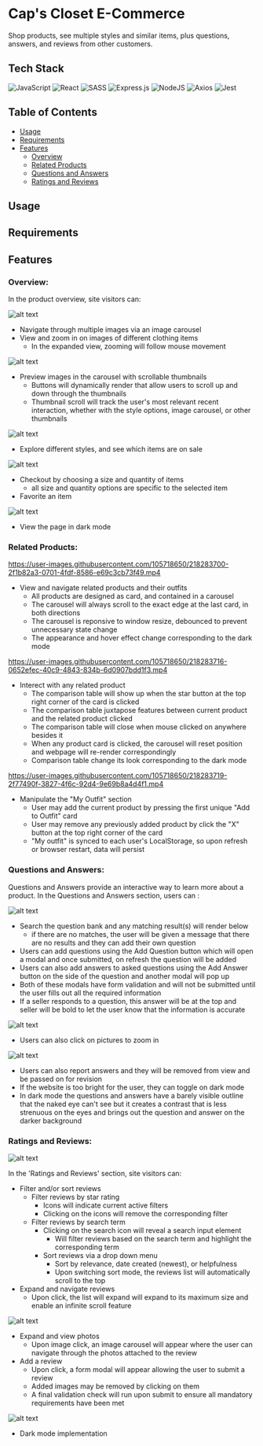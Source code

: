 # Cap's Closet E-Commerce
Shop products, see multiple styles and similar items, plus questions, answers, and reviews from other customers.

## Tech Stack
![JavaScript](https://img.shields.io/badge/javascript-%23323330.svg?style=for-the-badge&logo=javascript&logoColor=%23F7DF1E)
![React](https://img.shields.io/badge/react-%2320232a.svg?style=for-the-badge&logo=react&logoColor=%2361DAFB)
![SASS](https://img.shields.io/badge/SASS-hotpink.svg?style=for-the-badge&logo=SASS&logoColor=white)
![Express.js](https://img.shields.io/badge/express.js-%23404d59.svg?style=for-the-badge&logo=express&logoColor=%2361DAFB)
![NodeJS](https://img.shields.io/badge/node.js-6DA55F?style=for-the-badge&logo=node.js&logoColor=white)
![Axios](https://img.shields.io/badge/-Axios-671ddf?logo=axios&logoColor=black&style=for-the-badge)
![Jest](https://img.shields.io/badge/Jest-323330?style=for-the-badge&logo=Jest&logoColor=white)

## Table of Contents
* [Usage](#usage)
* [Requirements](#requirements)
* [Features](#features)
  - [Overview](#overview)
  - [Related Products](#related-products)
  - [Questions and Answers](#questions-and-answers)
  - [Ratings and Reviews](#ratings-and-reviews)

## Usage

## Requirements

## Features

### Overview:

In the product overview, site visitors can:

![alt text](https://github.com/gbb1/FEC/blob/main/overviewGifs/ImagesGif.gif)
- Navigate through multiple images via an image carousel
- View and zoom in on images of different clothing items
  - In the expanded view, zooming will follow mouse movement


![alt text](https://github.com/gbb1/FEC/blob/main/overviewGifs/thumbnailGif.gif)
- Preview images in the carousel with scrollable thumbnails
  - Buttons will dynamically render that allow users to scroll up and down through the thumbnails
  - Thumbnail scroll will track the user's most relevant recent interaction, whether with the style options, image carousel, or other thumbnails


![alt text](http://g.recordit.co/cdWYH2w1cs.gif)
- Explore different styles, and see which items are on sale


![alt text](http://g.recordit.co/pwhRT0bewT.gif)
- Checkout by choosing a size and quantity of items
  - all size and quantity options are specific to the selected item
- Favorite an item


![alt text](http://g.recordit.co/u37ynXMQfC.gif)
- View the page in dark mode


### Related Products:

https://user-images.githubusercontent.com/105718650/218283700-2f1b82a3-0701-4fdf-8586-e69c3cb73f49.mp4

- View and navigate related products and their outfits
  - All products are designed as card, and contained in a carousel
  - The carousel will always scroll to the exact edge at the last card, in both directions
  - The carousel is reponsive to window resize, debounced to prevent unnecessary state change
  - The appearance and hover effect change corresponding to the dark mode


https://user-images.githubusercontent.com/105718650/218283716-0652efec-40c9-4843-834b-6d0907bdd1f3.mp4

- Interect with any related product
  - The comparison table will show up when the star button at the top right corner of the card is clicked
  - The comparison table juxtapose features between current product and the related product clicked
  - The comparison table will close when mouse clicked on anywhere besides it
  - When any product card is clicked, the carousel will reset position and webpage will re-render correspondingly
  - Comparison table change its look corresponding to the dark mode

https://user-images.githubusercontent.com/105718650/218283719-2f77490f-3827-4f6c-92d4-9e69b8a4d4f1.mp4

- Manipulate the "My Outfit" section
  - User may add the current product by pressing the first unique "Add to Outfit" card
  - User may remove any previously added product by click the "X" button at the top right corner of the card
  - "My outfit" is synced to each user's LocalStorage, so upon refresh or browser restart, data will persist

### Questions and Answers:

Questions and Answers provide an interactive way to learn more about a product.
 In the Questions and Answers section, users can :

 ![alt text](QuestionsAnswersGif/first.gif)


- Search the question bank and any matching result(s) will render below
    - if there are no matches, the user will be given a message that there are no results and they can add their own question
- Users can add questions using the Add Question button which will open a modal and once submitted, on refresh the         question will be added
- Users can also add answers to asked questions using the Add Answer button on the side of the question and another modal will pop up
- Both of these modals have form validation and will not be submitted until the user fills out all the required information
- If a seller responds to a question, this answer will be at the top and seller will be bold to let the user know that the information is accurate



![alt text](QuestionsAnswersGif/secondgif.gif)

- Users can also click on pictures to zoom in


![alt text](QuestionsAnswersGif/darkmodeshowcase.gif)

- Users can also report answers and they will be removed from view and be passed on for revision
- If the website is too bright for the user, they can toggle on dark mode
- In dark mode the questions and answers have a barely visible outline that the naked eye can't see but it creates a contrast that is less strenuous on the eyes and brings out the question and answer on the darker background



### Ratings and Reviews:

![alt text](gifs/reviewGifs/reviewslistgif.gif)

In the 'Ratings and Reviews' section, site visitors can:
- Filter and/or sort reviews
  - Filter reviews by star rating
    - Icons will indicate current active filters
    - Clicking on the icons will remove the corresponding filter
  - Filter reviews by search term
    - Clicking on the search icon will reveal a search input element
      - Will filter reviews based on the search term and highlight the corresponding term
    - Sort reviews via a drop down menu
      - Sort by relevance, date created (newest), or helpfulness
      - Upon switching sort mode, the reviews list will automatically scroll to the top
- Expand and navigate reviews
  - Upon click, the list will expand will expand to its maximum size and enable an infinite scroll feature

![alt text](gifs/reviewGifs/photomodalgif.gif)

- Expand and view photos
  - Upon image click, an image carousel will appear where the user can navigate through the photos attached to the review
- Add a review
  - Upon click, a form modal will appear allowing the user to submit a review
  - Added images may be removed by clicking on them
  - A final validation check will run upon submit to ensure all mandatory requirements have been met

![alt text](gifs/reviewGifs/darkmodegif.gif)

- Dark mode implementation
